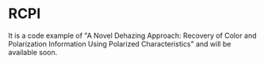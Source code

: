 # RCPI
It is a code example of "A Novel Dehazing Approach: Recovery of Color and Polarization Information Using Polarized Characteristics" and will be available soon. 
